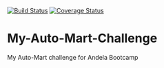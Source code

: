[![Build Status](https://travis-ci.org/Uzoamaka126/My-Auto-Mart-Challenge.svg?branch=develop)](https://travis-ci.org/Uzoamaka126/My-Auto-Mart-Challenge)
[![Coverage Status](https://coveralls.io/repos/github/Uzoamaka126/My-Auto-Mart-Challenge/badge.svg?branch=develop)](https://coveralls.io/github/Uzoamaka126/My-Auto-Mart-Challenge?branch=develop)

# My-Auto-Mart-Challenge

My Auto-Mart challenge for Andela Bootcamp

